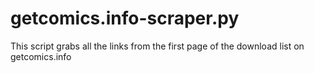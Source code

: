 # getcomics.info-scraper.py
This script grabs all the links from the first page of the download list on getcomics.info
